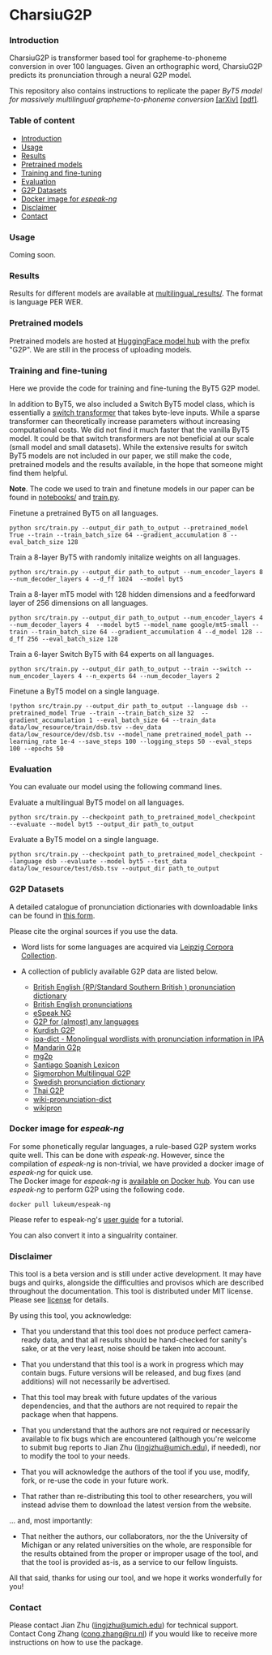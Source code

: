 # CharsiuG2P

### Introduction
CharsiuG2P is transformer based tool for grapheme-to-phoneme conversion in over 100 languages. Given an orthographic word, CharsiuG2P predicts its pronunciation through a neural G2P model.

This repository also contains instructions to replicate the paper *ByT5 model for massively multilingual grapheme-to-phoneme conversion* [[arXiv]]() [[pdf]]().  

### Table of content
- [Introduction](https://github.com/lingjzhu/CharsiuG2P#introduction)
- [Usage](https://github.com/lingjzhu/CharsiuG2P#usage)
- [Results](https://github.com/lingjzhu/CharsiuG2P#results)
- [Pretrained models](https://github.com/lingjzhu/CharsiuG2P/blob/main/README.md#pretrained-models)
- [Training and fine-tuning](https://github.com/lingjzhu/CharsiuG2P#training-and-fine-tuning)
- [Evaluation](https://github.com/lingjzhu/CharsiuG2P#evaluation)
- [G2P Datasets](https://github.com/lingjzhu/CharsiuG2P#g2p-datasets)
- [Docker image for *espeak-ng* ](https://github.com/lingjzhu/CharsiuG2P#docker-image-for-espeak-ng)
- [Disclaimer](https://github.com/lingjzhu/CharsiuG2P/blob/main/README.md#disclaimer)
- [Contact](https://github.com/lingjzhu/CharsiuG2P/blob/main/README.md#contact)


### Usage
Coming soon.

### Results
Results for different models are available at [multilingual_results/](https://github.com/lingjzhu/CharsiuG2P/tree/main/multilingual_results).
The format is language PER WER. 

### Pretrained models
Pretrained models are hosted at [HuggingFace model hub](https://huggingface.co/charsiu) with the prefix "G2P". We are still in the process of uploading models.

### Training and fine-tuning

Here we provide the code for training and fine-tuning the ByT5 G2P model. 

In addition to ByT5, we also included a Switch ByT5 model class, which is essentially a [switch transformer](https://arxiv.org/pdf/2101.03961.pdf) that takes byte-leve inputs. While a sparse transformer can theoretically increase parameters without increasing computational costs. We did not find it much faster that the vanilla ByT5 model. It could be that switch transformers are not beneficial at our scale (small model and small datasets). While the extensive results for switch ByT5 models are not included in our paper, we still make the code, pretrained models and the results available, in the hope that someone might find them helpful.

**Note**. The code we used to train and finetune models in our paper can be found in [notebooks/](https://github.com/lingjzhu/CharsiuG2P/tree/main/notebooks) and [train.py](https://github.com/lingjzhu/CharsiuG2P/blob/main/src/train.py).


Finetune a pretrained ByT5 on all languages.
```
python src/train.py --output_dir path_to_output --pretrained_model True --train --train_batch_size 64 --gradient_accumulation 8 --eval_batch_size 128 
```

Train a 8-layer ByT5 with randomly initalize weights on all languages.
```
python src/train.py --output_dir path_to_output --num_encoder_layers 8 --num_decoder_layers 4 --d_ff 1024  --model byt5  
```

Train a 8-layer mT5 model with 128 hidden dimensions and a feedforward layer of 256 dimensions on all languages.
```
python src/train.py --output_dir path_to_output --num_encoder_layers 4 --num_decoder_layers 4  --model byt5 --model_name google/mt5-small --train --train_batch_size 64 --gradient_accumulation 4 --d_model 128 --d_ff 256 --eval_batch_size 128
```
Train a 6-layer Switch ByT5 with 64 experts on all languages.
```
python src/train.py --output_dir path_to_output --train --switch --num_encoder_layers 4 --n_experts 64 --num_decoder_layers 2
```

Finetune a ByT5 model on a single language.
```
!python src/train.py --output_dir path_to_output --language dsb --pretrained_model True --train --train_batch_size 32  --gradient_accumulation 1 --eval_batch_size 64 --train_data data/low_resource/train/dsb.tsv --dev_data data/low_resource/dev/dsb.tsv --model_name pretrained_model_path --learning_rate 1e-4 --save_steps 100 --logging_steps 50 --eval_steps 100 --epochs 50
```



### Evaluation

You can evaluate our model using the following command lines. 

Evaluate a multilingual ByT5 model on all languages.
```
python src/train.py --checkpoint path_to_pretrained_model_checkpoint  --evaluate --model byt5 --output_dir path_to_output
```

Evaluate a ByT5 model on a single language.
```
python src/train.py --checkpoint path_to_pretrained_model_checkpoint --language dsb --evaluate --model byt5 --test_data data/low_resource/test/dsb.tsv --output_dir path_to_output
```

### G2P Datasets
A detailed catalogue of pronunciation dictionaries with downloadable links can be found in [this form](https://docs.google.com/spreadsheets/d/1y7kisk-UZT9LxpQB0xMIF4CkxJt0iYJlWAnyj6azSBE/edit?usp=sharing).  

Please cite the orginal sources if you use the data.

- Word lists for some languages are acquired via [Leipzig Corpora Collection](https://wortschatz.uni-leipzig.de/en/download).

 - A collection of publicly available G2P data are listed below.
   - [British English (RP/Standard Southern British ) pronunciation dictionary](https://github.com/JoseLlarena/Britfone)
   - [British English pronunciations](https://www.openslr.org/14/)
   - [eSpeak NG](https://github.com/espeak-ng/espeak-ng)
   - [G2P for (almost) any languages](https://drive.google.com/drive/u/0/folders/0B7R_gATfZJ2aWkpSWHpXUklWUmM?resourcekey=0-aj4VU-D4RztBPCFLKNNThQ)
   - [Kurdish G2P](https://github.com/AsoSoft/Kurdish-G2P-dataset)
   - [ipa-dict - Monolingual wordlists with pronunciation information in IPA](https://github.com/open-dict-data/ipa-dict#languages)
   - [Mandarin G2p](https://github.com/kakaobrain/g2pM)
   - [mg2p](https://github.com/bpopeters/mg2p)
   - [Santiago Spanish Lexicon](https://www.openslr.org/34/)
   - [Sigmorphon Multilingual G2P](https://github.com/sigmorphon/2020/tree/master/task1)
   - [Swedish pronunciation dictionary](https://www.openslr.org/29/)
   - [Thai G2P](https://github.com/wannaphong/thai-g2p/blob/master/wiktionary-11-2-2020.tsv)
   - [wiki-pronunciation-dict](https://github.com/DanielSWolf/wiki-pronunciation-dict)
   - [wikipron](https://github.com/CUNY-CL/wikipron)



### Docker image for *espeak-ng*  
For some phonetically regular languages, a rule-based G2P system works quite well. This can be done with *espeak-ng*. However, since the compilation of *espeak-ng* is non-trivial, we have provided a docker image of *espeak-ng* for quick use.  
The Docker image for *espeak-ng* is [available on Docker hub](https://hub.docker.com/r/lukeum/espeak-ng).
You can use *espeak-ng* to perform G2P using the following code. 
```
docker pull lukeum/espeak-ng
```
Please refer to espeak-ng's [user guide](https://github.com/espeak-ng/espeak-ng/blob/master/src/espeak-ng.1.ronn) for a tutorial.

You can also convert it into a singualrity container.



### Disclaimer

This tool is a beta version and is still under active development. It may have bugs and quirks, alongside the difficulties and provisos which are described throughout the documentation. 
This tool is distributed under MIT license. Please see [license](https://github.com/lingjzhu/charsiu/blob/main/LICENSE) for details. 

By using this tool, you acknowledge:

* That you understand that this tool does not produce perfect camera-ready data, and that all results should be hand-checked for sanity's sake, or at the very least, noise should be taken into account.

* That you understand that this tool is a work in progress which may contain bugs.  Future versions will be released, and bug fixes (and additions) will not necessarily be advertised.

* That this tool may break with future updates of the various dependencies, and that the authors are not required to repair the package when that happens.

* That you understand that the authors are not required or necessarily available to fix bugs which are encountered (although you're welcome to submit bug reports to Jian Zhu (lingjzhu@umich.edu), if needed), nor to modify the tool to your needs.

* That you will acknowledge the authors of the tool if you use, modify, fork, or re-use the code in your future work.  

* That rather than re-distributing this tool to other researchers, you will instead advise them to download the latest version from the website.

... and, most importantly:

* That neither the authors, our collaborators, nor the the University of Michigan or any related universities on the whole, are responsible for the results obtained from the proper or improper usage of the tool, and that the tool is provided as-is, as a service to our fellow linguists.

All that said, thanks for using our tool, and we hope it works wonderfully for you!

### Contact
Please contact Jian Zhu ([lingjzhu@umich.edu](lingjzhu@umich.edu)) for technical support.  
Contact Cong Zhang ([cong.zhang@ru.nl](cong.zhang@ru.nl)) if you would like to receive more instructions on how to use the package.

